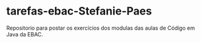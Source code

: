 # tarefas-ebac-Stefanie-Paes
Repositorio para postar os exercícios dos modulas das aulas de Código em Java da EBAC. 

